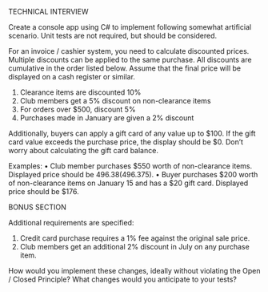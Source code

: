 TECHNICAL INTERVIEW

Create a console app using C# to implement following somewhat artificial scenario. Unit tests are not required, but should be considered.

For an invoice / cashier system, you need to calculate discounted prices. Multiple discounts can be applied to the same purchase. All discounts are cumulative in the order listed below. Assume that the final price will be displayed on a cash register or similar.

1.	Clearance items are discounted 10%
2.	Club members get a 5% discount on non-clearance items
3.	For orders over $500, discount 5%
4.	Purchases made in January are given a 2% discount

Additionally, buyers can apply a gift card of any value up to $100. If the gift card value exceeds the purchase price, the display should be $0. Don’t worry about calculating the gift card balance.

Examples:
•	Club member purchases $550 worth of non-clearance items. Displayed price should be $496.38 ($496.375).
•	Buyer purchases $200 worth of non-clearance items on January 15 and has a $20 gift card. Displayed price should be $176.


BONUS SECTION

Additional requirements are specified:

1.	Credit card purchase requires a 1% fee against the original sale price.
2.	Club members get an additional 2% discount in July on any purchase item.

How would you implement these changes, ideally without violating the Open / Closed Principle? What changes would you anticipate to your tests?

